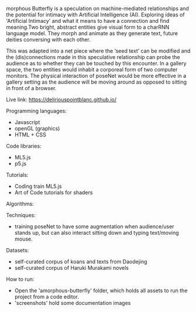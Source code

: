 morphous Butterfly is a speculation on machine-mediated relationships and the potential for intimacy with Artificial Intelligence (AI). Exploring ideas of 'Artificial Intimacy' and what it means to have a connection and find meaning.Two bright, abstract entities give visual form to a charRNN language model. They morph and animate as they generate text, future deities conversing with each other. 

This was adapted into a net piece where the ‘seed text’ can be modified and the (dis)connections made in this speculative relationship can probe the audience as to whether they can be touched by this encounter. In a gallery space, the two entities would inhabit a corporeal form of two computer monitors. The physical interaction of poseNet would be more effective in a gallery setting as the audience will be moving around as opposed to sitting in front of a browser.

Live link: https://deliriouspointblanc.github.io/

Programming languages:
- Javascript
- openGL (graphics)
- HTML + CSS

Code libraries:
- ML5.js
- p5.js

Tutorials:
- Coding train ML5.js
- Art of Code tutorials for shaders

Algorithms:

Techniques:
- training poseNet to have some augmentation when audience/user stands up, but can also interact sitting down and typing text/moving mouse.

Datasets:
- self-curated corpus of koans and texts from Daodejing
- self-curated corpus of Haruki Murakami novels

How to run:
- Open the 'amorphous-butterfly' folder, which holds all assets to run the project from a code editor.
- 'screenshots' hold some documentation images

